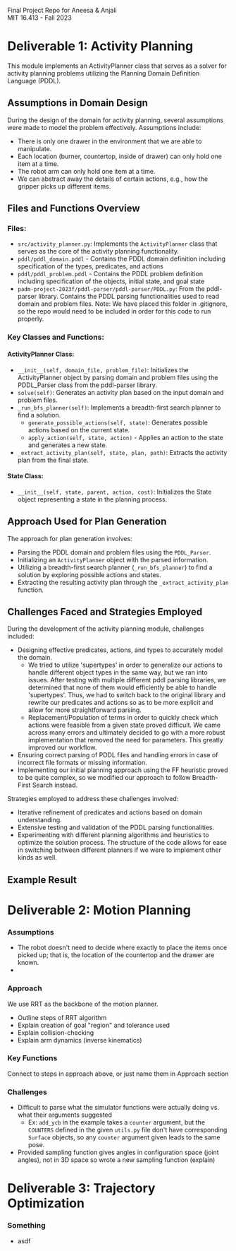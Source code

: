 Final Project Repo for Aneesa &amp; Anjali  
MIT 16.413 - Fall 2023    


# Deliverable 1: Activity Planning

This module implements an ActivityPlanner class that serves as a solver for activity planning problems utilizing the Planning Domain Definition Language (PDDL).

## Assumptions in Domain Design

During the design of the domain for activity planning, several assumptions were made to model the problem effectively. Assumptions include:
- There is only one drawer in the environment that we are able to manipulate.
- Each location (burner, countertop, inside of drawer) can only hold one item at a time.
- The robot arm can only hold one item at a time.
- We can abstract away the details of certain actions, e.g., how the gripper picks up different items.

## Files and Functions Overview

### Files:
- `src/activity_planner.py`: Implements the `ActivityPlanner` class that serves as the core of the activity planning functionality.
- `pddl/pddl_domain.pddl` - Contains the PDDL domain definition including specification of the types, predicates, and actions
- `pddl/pddl_problem.pddl` - Contains the PDDL problem definition including specification of the objects, initial state, and goal state
- `padm-project-2023f/pddl-parser/pddl-parser/PDDL.py`: From the pddl-parser library. Contains the PDDL parsing functionalities used to read domain and problem files. Note: We have placed this folder in .gitignore, so the repo would need to be included in order for this code to run properly.

### Key Classes and Functions:

#### ActivityPlanner Class:
- `__init__(self, domain_file, problem_file)`: Initializes the ActivityPlanner object by parsing domain and problem files using the PDDL_Parser class from the pddl-parser library.
- `solve(self)`: Generates an activity plan based on the input domain and problem files.
- `_run_bfs_planner(self)`: Implements a breadth-first search planner to find a solution.
    - `generate_possible_actions(self, state)`: Generates possible actions based on the current state.
    - `apply_action(self, state, action)` - Applies an action to the state and generates a new state.
- `_extract_activity_plan(self, state, plan, path)`: Extracts the activity plan from the final state.

#### State Class:
- `__init__(self, state, parent, action, cost)`: Initializes the State object representing a state in the planning process.

## Approach Used for Plan Generation

The approach for plan generation involves:
- Parsing the PDDL domain and problem files using the `PDDL_Parser`.
- Initializing an `ActivityPlanner` object with the parsed information.
- Utilizing a breadth-first search planner (`_run_bfs_planner`) to find a solution by exploring possible actions and states.
- Extracting the resulting activity plan through the `_extract_activity_plan` function.

## Challenges Faced and Strategies Employed

During the development of the activity planning module, challenges included:
- Designing effective predicates, actions, and types to accurately model the domain.
    - We tried to utilize 'supertypes' in order to generalize our actions to handle different object types in the same way, but we ran into issues. After testing with multiple different pddl parsing libraries, we determined that none of them would efficiently be able to handle 'supertypes'. Thus, we had to switch back to the original library and rewrite our predicates and actions so as to be more explicit and allow for more straightforward parsing.
    - Replacement/Population of terms in order to quickly check which actions were feasible from a given state proved difficult. We came across many errors and ultimately decided to go with a more robust implementation that removed the need for parameters. This greatly improved our workflow.
- Ensuring correct parsing of PDDL files and handling errors in case of incorrect file formats or missing information.
- Implementing our initial planning approach using the FF heuristic proved to be quite complex, so we modified our approach to follow Breadth-First Search instead.


Strategies employed to address these challenges involved:
- Iterative refinement of predicates and actions based on domain understanding.
- Extensive testing and validation of the PDDL parsing functionalities.
- Experimenting with different planning algorithms and heuristics to optimize the solution process. The structure of the code allows for ease in switching between different planners if we were to implement other kinds as well.

## Example Result
    





# Deliverable 2: Motion Planning
### Assumptions
- The robot doesn't need to decide where exactly to place the items once picked up; that is, the location of the countertop and the drawer are known.
- 

### Approach
We use RRT as the backbone of the motion planner.

- Outline steps of RRT algorithm
- Explain creation of goal "region" and tolerance used
- Explain collision-checking
- Explain arm dynamics (inverse kinematics)

### Key Functions
Connect to steps in approach above, or just name them in Approach section

### Challenges
- Difficult to parse what the simulator functions were actually doing vs. what their arguments suggested
    - Ex: `add_ycb` in the example takes a `counter` argument, but the `COUNTERS` defined in the given `utils.py` file don't have corresponding `Surface` objects, so any `counter` argument given leads to the same pose.
- Provided sampling function gives angles in configuration space (joint angles), not in 3D space so wrote a new sampling function (explain)

# Deliverable 3: Trajectory Optimization
### Something
- asdf
